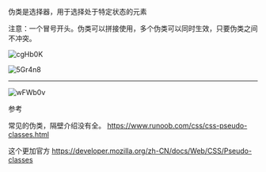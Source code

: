 伪类是选择器，用于选择处于特定状态的元素

注意：一个冒号开头。伪类可以拼接使用，多个伪类可以同时生效，只要伪类之间不冲突。

![cgHb0K](https://gitee.com/threecornerstones/ThreeCornerstones_Pic/raw/master/uPic/cgHb0K.png)

![5Gr4n8](https://gitee.com/threecornerstones/ThreeCornerstones_Pic/raw/master/uPic/5Gr4n8.png)

---
![wFWb0v](https://gitee.com/threecornerstones/ThreeCornerstones_Pic/raw/master/uPic/wFWb0v.png)


参考

常见的伪类，隔壁介绍没有全。
https://www.runoob.com/css/css-pseudo-classes.html

这个更加官方
https://developer.mozilla.org/zh-CN/docs/Web/CSS/Pseudo-classes
